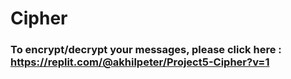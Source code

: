 # Cipher

### To encrypt/decrypt your messages, please click here : https://replit.com/@akhilpeter/Project5-Cipher?v=1
